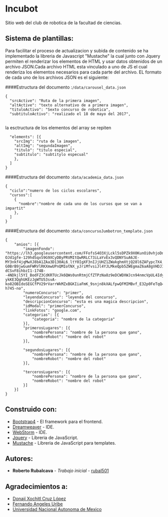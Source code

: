 # Incubot

Sitio web del club de robotica de la facultad de ciencias.

## Sistema de plantillas:
Para facilitar el proceso de actualizacion y subida de contenido se ha implementado
la libreria de Javascript "Mustache" la cual junto con Jquery permiten el renderizar los elementos
de HTML y usar datos obtenidos de un archivo JSON.Cada archivo HTML esta vinculado a uno de JS el cual 
renderiza los elementos necesarios para cada parte del archivo.
EL formato de cada uno de los archivos JSON es el siguiente:

####Estructura del documento :```/data/carousel_data.json ```
```
{
  "srcActive": "Ruta de la primera imagen",
  "altActive": "texto alternativo de a primera imagen",
  "tituloActivo": "Sexto concurso de robotica",
  "subtituloActivo": "realizado el 18 de mayo del 2017",
 
```

la esctructura de los elementos del array se repiten
```
  "elements": [{
    "srcImg": "ruta de la imagen",
    "altImg": "segundaImagen",
    "titulo": "titulo especial",
    "subtitulo": "subtitylo especual"
    },
  ]
}
```
####Estructura del documento :```data/academia_data.json```

```
{
  "ciclo":"numero de los ciclos escolares",
  "cursos":[
    {
      "nombre":"nombre de cada uno de los cursos que se van a impartit"
    },
  ]
}

```
####Estructura del documento :```data/concursoJumbotron_template.json```

```
{
	"anios": [{
		"imagenFondo": "https://lh3.googleusercontent.com/FFofsS4O3XjLckl5sDPZk9X0KunOi0vhjoDnm2mwLJEBqYOGVJ8an6EMBuISBi5fdlf82SG0LMpNJ8XQFsnYT2AdkDV8zux-OJd1gfe-129hdSqxS9G9XCyDByPRVMItQwRRLC73iLaYvEx3vQDNYSuA6JE-MY3nkf4jqMwXJ8bA1ZAa3D130AL6_ltY0IgXF3nIJjUHZ1ZWakghmXtjQ28l6ZAFypc7X4_qfgaB9z1OMjxMMMGZM9nj8Y_PldQ8pboyh8RIx7oCgQUcvTyg99xZOuRHLqu1WOXYv4RZ5T6a9-G0BrB9jwGumFWRVlRKXmwUPnQMIotNX_yJriMfvsiJl4YJLMkeQpb5ZWEgmaZ6aA8gVHDJiCH5Z2F4vm_RZPvk8ZyVREYAPUlU2wZhvrtzOXk_Xfb_l1rukSK5AlBxSj59pbVVGlckv1o8hd5t_bRxv0h84Z_kC8yW-dCSvF8ihbzI1-174B--4NDkjl5YI_BodFZ3CdKRTUcJk6QWs0unRtmjCfZTPzNa8z9eDCWDXWJcn94nmcVpUL4IdyRxUG8Q5n0_M0ig20bJceAQPyMWuhToBVuQ-ykKE3QghUKEzJgWTU53svA-ko82OBIdoSEGCfPV29rVarrWkMZxBGKIiaFmK_9snjn8kXALfpwQFMIMBvf_E32p0FeTqQ=w1118-h745-no",
		"numeroConcurso": "primer",
		"leyendaConcurso": "leyenda del concurso",
		"descripcionConcurso": "esta es una magica descripcion",
		"idModal": "primerConcurso",
		"linkFotos": "google.com",
		"categorias": [{
			"categoria": "nombre de la categoria"
		}],
		"primerosLugares": [{
			"nombrePersona": "nombre de la persona que gano",
			"nombreRobot": "nombre del robot"
		}],

		"segundosLugares": [{
			"nombrePersona": "nombre de la persona que gano",
			"nombreRobot": "nombre del robot"
		}],

		"tercerosLugares": [{
			"nombrePersona": "nombre de la persona que gano",
			"nombreRobot": "nombre del robot"
		}]
	}]
}
```


## Construido con:

* [Bootstrap4](https://v4-alpha.getbootstrap.com/) - El framework para el frontend.
* [Dreamweaver](http://www.adobe.com/mx/products/dreamweaver.html) - IDE.
* [WebStorm](http://www.adobe.com/mx/products/dreamweaver.html) - IDE.
* [Jquery](https://jquery.com/) - Libreria de JavaScript.
* [Mustache](https://mustache.github.io/) - Libreria de JavaScript para templates.

## Autores:

* **Roberto Rubalcava** - *Trabajo inicial* - [rubal501](https://github.com/rubal501)
## Agradecimientos a:

* [Donají Xochitl Cruz López](https://sites.google.com/a/ciencias.unam.mx/lab-electricidad---electromagnetismo/personal/donaji)
* [Fernando Angeles Uribe](http://www.astroscu.unam.mx/IA/index.php?option=com_content&view=article&id=493&Itemid=46&lang=es)
* [Universidad Nacional Autonoma de Mexico](https://www.unam.mx/)

